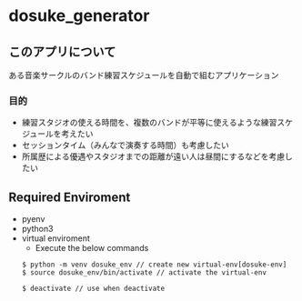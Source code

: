 # dosuke_generator

## このアプリについて
ある音楽サークルのバンド練習スケジュールを自動で組むアプリケーション

### 目的
- 練習スタジオの使える時間を、複数のバンドが平等に使えるような練習スケジュールを考えたい
- セッションタイム（みんなで演奏する時間）も考慮したい
- 所属歴による優遇やスタジオまでの距離が遠い人は昼間にするなどを考慮したい


## Required Enviroment
- pyenv
- python3
- virtual enviroment
  - Execute the below commands
  ```
  $ python -m venv dosuke_env // create new virtual-env[dosuke-env]
  $ source dosuke_env/bin/activate // activate the virtual-env

  $ deactivate // use when deactivate
  ```
